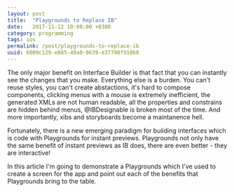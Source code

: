 ```yaml
---
layout: post
title:  "Playgrounds to Replace IB"
date:   2017-11-12 10:00:00 +0300
category: programming
tags: ios
permalink: /post/playgrounds-to-replace-ib
uuid: 6009c129-e085-49a0-9639-e37798f91068
---
```


The only major benefit on Interface Builder is that fact that you can instantly see the changes that you make. Everything else is a burden. You can't reuse styles, you can't create abstactions, it's hard to compose components, clicking menus with a mouse is extremely inefficient, the generated XMLs are not human readable, all the properties and constrains are hidden behind menus, @IBDesignable is broken most of the time. And more importantly, xibs and storyboards become a maintanence hell.

Fortunately, there is a new emerging paradigm for building interfaces which is code with Playgrounds for instant previews. Playgrounds not only have the same benefit of instant previews as IB does, there are even better - they are interactive!

In this article I'm going to demonstrate a Playgrounds which I've used to create a screen for the app and point out each of the benefits that Playgrounds bring to the table.